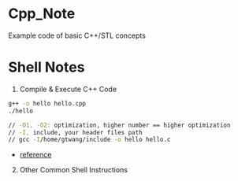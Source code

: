  # Cpp_Note
Example code of basic C++/STL concepts

Shell Notes
===

1. Compile & Execute C++ Code
```sh
g++ -o hello hello.cpp
./hello

// -O1, -O2: optimization, higher number == higher optimization
// -I, include, your header files path
// gcc -I/home/gtwang/include -o hello hello.c
```
- [reference](https://blog.gtwang.org/programming/gcc-comipler-basic-tutorial-examples/)
2. Other Common Shell Instructions
